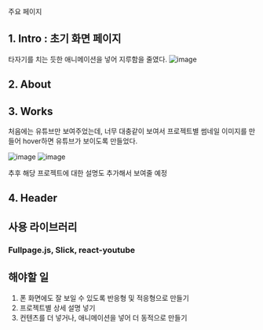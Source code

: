 주요 페이지
## 1. Intro : 초기 화면 페이지
타자기를 치는 듯한 애니메이션을 넣어 지루함을 줄였다.
![image](https://github.com/HSHyeon/hshyeon.github.io/assets/60344240/678c6dbc-49a5-42b0-a2d7-3fc7cf3c71d1)

## 2. About 

## 3. Works 
처음에는 유튜브만 보여주었는데, 너무 대충같이 보여서 프로젝트별 썸네일 이미지를 만들어 hover하면 유튜브가 보이도록 만들었다.

![image](https://github.com/HSHyeon/hshyeon.github.io/assets/60344240/92d0d296-203e-4b96-9c02-065472ac08d4)
![image](https://github.com/HSHyeon/hshyeon.github.io/assets/60344240/521a9c35-eaa4-49ac-827b-f476d863debf)



추후 해당 프로젝트에 대한 설명도 추가해서 보여줄 예정

## 4. Header

## 사용 라이브러리
### Fullpage.js, Slick, react-youtube
 

## 해야할 일
1. 폰 화면에도 잘 보일 수 있도록 반응형 및 적응형으로 만들기
2. 프로젝트별 상세 설명 넣기
3. 컨텐츠를 더 넣거나, 애니메이션을 넣어 더 동적으로 만들기
